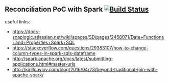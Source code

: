 ## Reconciliation PoC with Spark  [![Build Status](https://travis-ci.org/guoliang-dev/SparkReconciliation.svg?branch=master)](https://travis-ci.org/guoliang-dev/SparkReconciliation)


useful links:
 - https://docs-snaplogic.atlassian.net/wiki/spaces/SD/pages/2458071/Date+Functions+and+Properties+Spark+SQL
 - https://stackoverflow.com/questions/29383107/how-to-change-column-types-in-spark-sqls-dataframe
 - http://spark.apache.org/docs/latest/submitting-applications.html#master-urls
 - http://kirillpavlov.com/blog/2016/04/23/beyond-traditional-join-with-apache-spark/
